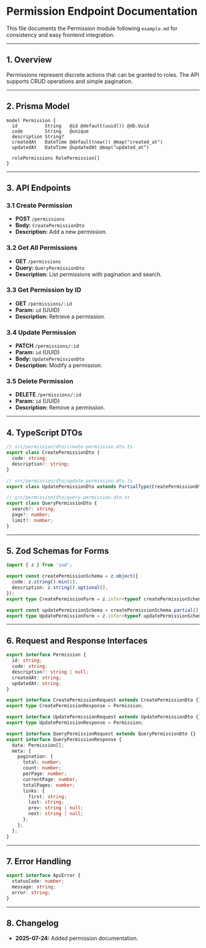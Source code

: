 # Permission Endpoint Documentation

This file documents the Permission module following `example.md` for consistency and easy frontend integration.

---

## 1. Overview

Permissions represent discrete actions that can be granted to roles. The API supports CRUD operations and simple pagination.

---

## 2. Prisma Model

```prisma
model Permission {
  id          String   @id @default(uuid()) @db.Uuid
  code        String   @unique
  description String?
  createdAt   DateTime @default(now()) @map("created_at")
  updatedAt   DateTime @updatedAt @map("updated_at")

  rolePermissions RolePermission[]
}
```

---

## 3. API Endpoints

### 3.1 Create Permission
- **POST** `/permissions`
- **Body:** `CreatePermissionDto`
- **Description:** Add a new permission.

### 3.2 Get All Permissions
- **GET** `/permissions`
- **Query:** `QueryPermissionDto`
- **Description:** List permissions with pagination and search.

### 3.3 Get Permission by ID
- **GET** `/permissions/:id`
- **Param:** `id` (UUID)
- **Description:** Retrieve a permission.

### 3.4 Update Permission
- **PATCH** `/permissions/:id`
- **Param:** `id` (UUID)
- **Body:** `UpdatePermissionDto`
- **Description:** Modify a permission.

### 3.5 Delete Permission
- **DELETE** `/permissions/:id`
- **Param:** `id` (UUID)
- **Description:** Remove a permission.

---

## 4. TypeScript DTOs

```typescript
// src/permission/dto/create-permission.dto.ts
export class CreatePermissionDto {
  code: string;
  description?: string;
}

// src/permission/dto/update-permission.dto.ts
export class UpdatePermissionDto extends PartialType(CreatePermissionDto) {}

// src/permission/dto/query-permission.dto.ts
export class QueryPermissionDto {
  search?: string;
  page?: number;
  limit?: number;
}
```

---

## 5. Zod Schemas for Forms

```typescript
import { z } from 'zod';

export const createPermissionSchema = z.object({
  code: z.string().min(1),
  description: z.string().optional(),
});
export type CreatePermissionForm = z.infer<typeof createPermissionSchema>;

export const updatePermissionSchema = createPermissionSchema.partial();
export type UpdatePermissionForm = z.infer<typeof updatePermissionSchema>;
```

---

## 6. Request and Response Interfaces

```typescript
export interface Permission {
  id: string;
  code: string;
  description?: string | null;
  createdAt: string;
  updatedAt: string;
}

export interface CreatePermissionRequest extends CreatePermissionDto {}
export type CreatePermissionResponse = Permission;

export interface UpdatePermissionRequest extends UpdatePermissionDto {}
export type UpdatePermissionResponse = Permission;

export interface QueryPermissionRequest extends QueryPermissionDto {}
export interface QueryPermissionResponse {
  data: Permission[];
  meta: {
    pagination: {
      total: number;
      count: number;
      perPage: number;
      currentPage: number;
      totalPages: number;
      links: {
        first: string;
        last: string;
        prev: string | null;
        next: string | null;
      };
    };
  };
}
```

---

## 7. Error Handling

```typescript
export interface ApiError {
  statusCode: number;
  message: string;
  error: string;
}
```

---

## 8. Changelog
- **2025-07-24:** Added permission documentation.
